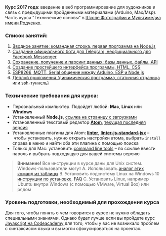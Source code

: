 __Курс 2017 года__: введение в веб программирование для художников и связь с предыдущими пройденными материалами (Arduino, Max/Msp). Часть курса "Технические основы" в [Школе Фотографии и Мультимедиа имени Родченко](http://mdfschool.ru).


### Список занятий:

01. [Вводное занятие: командная строка, первая программа на Node.js](lesson-01)
02. [Создание официального бота для Telegram, неофициального для Facebook Messenger](lesson-02)
03. [Сохранение, получение и парсинг данных: базы данных, файлы, API](lesson-03)
04. [Создание простейшего интерфейса программы, HTML, CSS](lesson-04)
05. [ESP8266, MQTT, Serial общение между Arduino, ESP и Node.js](lesson-05)
06. [Деплой приложения (динамическая программа, статичная страница или ssh-туннель)](lesson-06)


### Технические требования для курса:

- Персональный компьютер. Подойдет любой: __Mac__, __Linux__ или __Windows__
- Установленный __Node.js__, [ссылка на страницу с загрузками](https://nodejs.org/en/download/)
- Установленный текстовый редактор [__Atom__](http://atom.io), [текущая последняя версия](https://github.com/atom/atom/releases/tag/v1.16.0)
- Установленные плагины для Atom: [__linter__](https://atom.io/packages/linter), [__linter-js-standard-jsx__](https://atom.io/packages/linter-js-standard-jsx) – чтобы установить, нужно открыть настройки атома, выбрать `install` справа в меню и найти оба эти плагина с помощью поиска
- Только для Mac: установить [command line tools](https://developer.apple.com/downloads/) – по ссылке ввести пароль и выбрать подходящую для вашей системы версию

> __Внимание!__ Все инструкции в курсе даны для Unix систем. Windows-пользователи могут
  A. Использовать [аналог этих команд из таблицы](https://www.lemoda.net/windows/windows2unix/windows2unix.html)
  B. Установить подсистему Linux на Windows 10 [инструкции по установке](https://msdn.microsoft.com/en-us/commandline/wsl/install_guide), [FAQ](https://msdn.microsoft.com/en-us/commandline/wsl/faq)
  C. Установить Linux, например Ubuntu внутри Windows (с помощью VMware, Virtual Box) или рядом


### Уровень подготовки, необходимый для прохождения курса

Для того, чтобы понять о чем говорится в курсе не нужно обладать специальными знаниями. Однако будет лучше если вы пройдете курс [Javascript на Codeacademy](https://www.codecademy.com/learn/learn-javascript) для того, чтобы у вас не возникало проблем с синтаксисом языка и вы могли сфокусироваться на проектах.
